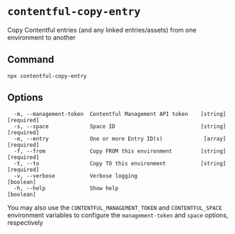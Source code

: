 # `contentful-copy-entry`

Copy Contentful entries (and any linked entries/assets) from one environment to another

## Command

```
npx contentful-copy-entry
```

## Options

```
  -m, --management-token  Contentful Management API token    [string] [required]
  -s, --space             Space ID                           [string] [required]
  -e, --entry             One or more Entry ID(s)             [array] [required]
  -f, --from              Copy FROM this environment         [string] [required]
  -t, --to                Copy TO this environment           [string] [required]
  -v, --verbose           Verbose logging                              [boolean]
  -h, --help              Show help                                    [boolean]
```

You may also use the `CONTENTFUL_MANAGEMENT_TOKEN` and `CONTENTFUL_SPACE` environment variables to configure the `management-token` and `space` options, respectively
